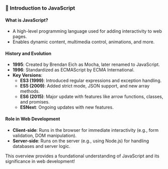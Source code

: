 ### 📝 Introduction to JavaScript

#### **What is JavaScript?**
- A high-level programming language used for adding interactivity to web pages.
- Enables dynamic content, multimedia control, animations, and more.

#### **History and Evolution**
- **1995**: Created by Brendan Eich as Mocha, later renamed to JavaScript.
- **1996**: Standardized as ECMAScript by ECMA International.
- **Key Versions**:
  - **ES3 (1999)**: Introduced regular expressions and exception handling.
  - **ES5 (2009)**: Added strict mode, JSON support, and new array methods.
  - **ES6 (2015)**: Major update with features like arrow functions, classes, and promises.
  - **ESNext**: Ongoing updates with new features.

#### **Role in Web Development**
- **Client-side**: Runs in the browser for immediate interactivity (e.g., form validation, DOM manipulation).
- **Server-side**: Runs on the server (e.g., using Node.js) for handling databases and server logic.

This overview provides a foundational understanding of JavaScript and its significance in web development!

